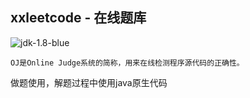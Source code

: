 ## xxleetcode - 在线题库

![jdk-1.8-blue](https://img.shields.io/badge/jdk-1.8-blue.svg)

`OJ是Online Judge系统的简称，用来在线检测程序源代码的正确性。`

做题使用，解题过程中使用java原生代码